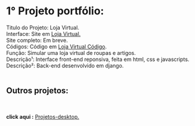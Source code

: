 <h1> 1° Projeto portfólio:</h1>

Titulo do Projeto: Loja Virtual.<br>
Interface: Site em  <a href='https://rodolfo-desenvolve.github.io/Loja_virtual/'>Loja Virtual.</a><br>
Site completo: Em breve.<br>
Códigos: Código em <a href='https://github.com/Rodolfo-desenvolve/Loja_virtual'>Loja Virtual Código</a>.<br>
Função: Simular uma loja virtual de roupas e artigos.<br>
Descrição¹: Interface front-end reponsiva, feita em html, css e javascripts.<br>
Descrição²: Back-end desenvolvido em django.<br><br>

<h2> Outros projetos:</h2><br>

 **click aqui :** <a href='https://github.com/Rodolfo-desenvolve/python-desktop'>Projetos-desktop.</a><br><br>

